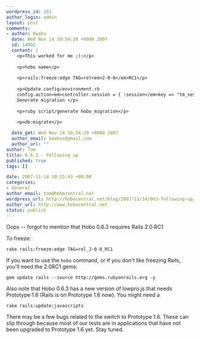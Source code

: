 ```yaml
--- 
wordpress_id: 181
author_login: admin
layout: post
comments: 
- author: Kwahu
  date: Wed Nov 14 10:54:20 +0000 2007
  id: 14992
  content: |
    <p>This worked for me ;):</p>
    
    <p>hobo name</p>
    
    <p>rails:freeze:edge TAG=rel<em>2-0-0</em>RC1</p>
    
    <p>Update config/environment.rb
    config.action<em>controller.session = { :session</em>key => "tm_session", :secret => "29829adkgjkakllasdk" }
    Generate migration </p>
    
    <p>ruby script/generate hobo_migration</p>
    
    <p>db:migrate</p>

  date_gmt: Wed Nov 14 10:54:20 +0000 2007
  author_email: kwahus@gmail.com
  author_url: ""
author: Tom
title: 0.6.3 - Following up
published: true
tags: []

date: 2007-11-14 10:15:43 +00:00
categories: 
- General
author_email: tom@hobocentral.net
wordpress_url: http://hobocentral.net/blog/2007/11/14/063-following-up/
author_url: http://www.hobocentral.net
status: publish
---
```

Oops -- forgot to mention that Hobo 0.6.3 requires Rails 2.0 RC1

To freeze:

    rake rails:freeze:edge TAG=rel_2-0-0_RC1

If you want to use the `hobo` command, or if you don't like freezing Rails, you'll need the 2.0RC1 gems:

    gem update rails --source http://gems.rubyonrails.org -y
    
Also note that Hobo 0.6.3 has a new version of lowpro.js that needs Prototype 1.6 (Rails is on Prototype 1.6 now). You might need a 

    rake rails:update:javascripts
    
There may be a few bugs related to the switch to Prototype 1.6. These can slip through because most of our tests are in applications that have not been upgraded to Prototype 1.6 yet. Stay tuned.
